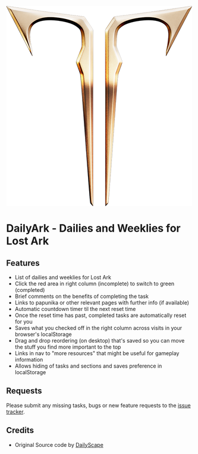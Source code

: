 [![DailyArk](./img/dailyark.png)](https://dailyark.github.io)
# DailyArk - Dailies and Weeklies for Lost Ark

## Features
* List of dailies and weeklies for Lost Ark
* Click the red area in right column (incomplete) to switch to green (completed)
* Brief comments on the benefits of completing the task
* Links to papunika or other relevant pages with further info (if available)
* Automatic countdown timer til the next reset time
* Once the reset time has past, completed tasks are automatically reset for you
* Saves what you checked off in the right column across visits in your browser's localStorage
* Drag and drop reordering (on desktop) that's saved so you can move the stuff you find more important to the top
* Links in nav to "more resources" that might be useful for gameplay information
* Allows hiding of tasks and sections and saves preference in localStorage

## Requests

Please submit any missing tasks, bugs or new feature requests to the [issue tracker](https://github.com/dailyark/dailyark.github.io/issues).

## Credits
* Original Source code by [DailyScape](https://dailyscape.github.io)

